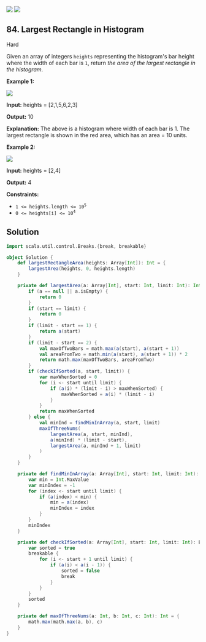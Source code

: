 [![](https://img.shields.io/github/stars/javadev/LeetCode-in-All?label=Stars&style=flat-square)](https://github.com/javadev/LeetCode-in-All)
[![](https://img.shields.io/github/forks/javadev/LeetCode-in-All?label=Fork%20me%20on%20GitHub%20&style=flat-square)](https://github.com/javadev/LeetCode-in-All/fork)

## 84\. Largest Rectangle in Histogram

Hard

Given an array of integers `heights` representing the histogram's bar height where the width of each bar is `1`, return _the area of the largest rectangle in the histogram_.

**Example 1:**

![](https://assets.leetcode.com/uploads/2021/01/04/histogram.jpg)

**Input:** heights = [2,1,5,6,2,3]

**Output:** 10

**Explanation:** The above is a histogram where width of each bar is 1. The largest rectangle is shown in the red area, which has an area = 10 units. 

**Example 2:**

![](https://assets.leetcode.com/uploads/2021/01/04/histogram-1.jpg)

**Input:** heights = [2,4]

**Output:** 4 

**Constraints:**

*   <code>1 <= heights.length <= 10<sup>5</sup></code>
*   <code>0 <= heights[i] <= 10<sup>4</sup></code>

## Solution

```scala
import scala.util.control.Breaks.{break, breakable}

object Solution {
    def largestRectangleArea(heights: Array[Int]): Int = {
        largestArea(heights, 0, heights.length)
    }

    private def largestArea(a: Array[Int], start: Int, limit: Int): Int = {
        if (a == null || a.isEmpty) {
            return 0
        }
        if (start == limit) {
            return 0
        }
        if (limit - start == 1) {
            return a(start)
        }
        if (limit - start == 2) {
            val maxOfTwoBars = math.max(a(start), a(start + 1))
            val areaFromTwo = math.min(a(start), a(start + 1)) * 2
            return math.max(maxOfTwoBars, areaFromTwo)
        }
        if (checkIfSorted(a, start, limit)) {
            var maxWhenSorted = 0
            for (i <- start until limit) {
                if (a(i) * (limit - i) > maxWhenSorted) {
                    maxWhenSorted = a(i) * (limit - i)
                }
            }
            return maxWhenSorted
        } else {
            val minInd = findMinInArray(a, start, limit)
            maxOfThreeNums(
                largestArea(a, start, minInd),
                a(minInd) * (limit - start),
                largestArea(a, minInd + 1, limit)
            )
        }
    }

    private def findMinInArray(a: Array[Int], start: Int, limit: Int): Int = {
        var min = Int.MaxValue
        var minIndex = -1
        for (index <- start until limit) {
            if (a(index) < min) {
                min = a(index)
                minIndex = index
            }
        }
        minIndex
    }

    private def checkIfSorted(a: Array[Int], start: Int, limit: Int): Boolean = {
        var sorted = true
        breakable {
            for (i <- start + 1 until limit) {
                if (a(i) < a(i - 1)) {
                    sorted = false
                    break
                }
            }
        }
        sorted
    }

    private def maxOfThreeNums(a: Int, b: Int, c: Int): Int = {
        math.max(math.max(a, b), c)
    }
}
```